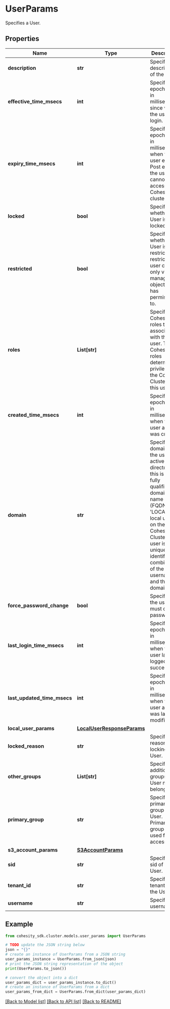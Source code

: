 # UserParams

Specifies a User.

## Properties

Name | Type | Description | Notes
------------ | ------------- | ------------- | -------------
**description** | **str** | Specifies the description of the User. | [optional] 
**effective_time_msecs** | **int** | Specifies the epoch time in milliseconds since when the user can login. | [optional] 
**expiry_time_msecs** | **int** | Specifies the epoch time in milliseconds when the user expires. Post expiry the user cannot access Cohesity cluster. | [optional] 
**locked** | **bool** | Specifies whether the User is locked. | [optional] 
**restricted** | **bool** | Specifies whether the User is restricted. A restricted user can only view &amp; manage the objects it has permissions to. | [optional] 
**roles** | **List[str]** | Specifies the Cohesity roles to associate with the user. The Cohesity roles determine privileges on the Cohesity Cluster for this user. | [optional] 
**created_time_msecs** | **int** | Specifies the epoch time in milliseconds when the user account was created. | [optional] [readonly] 
**domain** | **str** | Specifies the domain of the user. For active directories, this is the fully qualified domain name (FQDN). It is &#39;LOCAL&#39; for local users on the Cohesity Cluster. A user is uniquely identified by combination of the username and the domain. | [optional] [readonly] 
**force_password_change** | **bool** | Specifies if the user must change password. | [optional] [readonly] 
**last_login_time_msecs** | **int** | Specifies the epoch time in milliseconds when the user last logged in successfully. | [optional] [readonly] 
**last_updated_time_msecs** | **int** | Specifies the epoch time in milliseconds when the user account was last modified. | [optional] [readonly] 
**local_user_params** | [**LocalUserResponseParams**](LocalUserResponseParams.md) |  | [optional] 
**locked_reason** | **str** | Specifies the reason for locking the User. | [optional] [readonly] 
**other_groups** | **List[str]** | Specifies additional groups the User may belong to. | [optional] [readonly] 
**primary_group** | **str** | Specifies the primary group of the User. Primary group is used for file access. | [optional] [readonly] 
**s3_account_params** | [**S3AccountParams**](S3AccountParams.md) |  | [optional] 
**sid** | **str** | Specifies the sid of the User. | [optional] [readonly] 
**tenant_id** | **str** | Specifies the tenant id of the User. | [optional] 
**username** | **str** | Specifies the username. | [optional] [readonly] 

## Example

```python
from cohesity_sdk.cluster.models.user_params import UserParams

# TODO update the JSON string below
json = "{}"
# create an instance of UserParams from a JSON string
user_params_instance = UserParams.from_json(json)
# print the JSON string representation of the object
print(UserParams.to_json())

# convert the object into a dict
user_params_dict = user_params_instance.to_dict()
# create an instance of UserParams from a dict
user_params_from_dict = UserParams.from_dict(user_params_dict)
```
[[Back to Model list]](../README.md#documentation-for-models) [[Back to API list]](../README.md#documentation-for-api-endpoints) [[Back to README]](../README.md)


